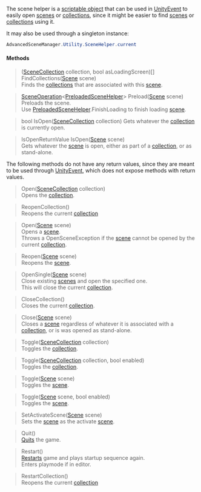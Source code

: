 The scene helper is a [scriptable object](https://docs.unity3d.com/Manual/class-ScriptableObject.html) that can be used in [UnityEvent](https://docs.unity3d.com/ScriptReference/Events.UnityEvent.html) to easily open [scenes](Scene.md) or [collections](SceneCollection.md), since it might be easier to find [scenes](Scene.md) or [collections](SceneCollection.md) using it.

It may also be used through a singleton instance:
```csharp
AdvancedSceneManager.Utility.SceneHelper.current
```

#### Methods

> ([SceneCollection](SceneCollection.md) collection, bool asLoadingScreen)[] FindCollections([Scene](Scene.md) scene)\
Finds the [collections](SceneCollection.md) that are associated with this [scene](Scene).

> [SceneOperation](SceneOperation.md)<[PreloadedSceneHelper](PreloadedSceneHelper.md)> Preload([Scene](Scene.md) scene)\
Preloads the scene.\
Use [PreloadedSceneHelper](PreloadedSceneHelper.md).FinishLoading to finish loading [scene](Scene.md).

> bool IsOpen([SceneCollection](SceneCollection.md) collection)
Gets whatever the [collection](SceneCollection.md) is currently open.

> IsOpenReturnValue IsOpen([Scene](Scene.md) scene)\
Gets whatever the [scene](Scene.md) is open, either as part of a [collection](SceneCollection.md), or as stand-alone.

The following methods do not have any return values, since they are meant to be used through [UnityEvent](https://docs.unity3d.com/ScriptReference/Events.UnityEvent.html), which does not expose methods with return values.

> Open([SceneCollection](SceneCollection.md) collection)\
Opens the [collection](SceneCollection.md).

> ReopenCollection()\
Reopens the current [collection](SceneCollection.md)

> Open([Scene](Scene.md) scene)\
Opens a [scene](Scene.md).\
Throws a OpenSceneException if the [scene](Scene.md) cannot be opened by the current [collection](SceneCollection.md).

> Reopen([Scene](Scene.md) scene)\
Reopens the [scene](Scene.md).

> OpenSingle([Scene](Scene.md) scene)\
Close existing [scenes](Scene.md) and open the specified one.\
This will close the current [collection](SceneCollection.md).

> CloseCollection()\
Closes the current [collection](SceneCollection.md).

> Close([Scene](Scene.md) scene)\
Closes a [scene](Scene.md) regardless of whatever it is associated with a [collection](SceneCollection.md), or is was opened as stand-alone.

> Toggle([SceneCollection](SceneCollection.md) collection)\
Toggles the [collection](SceneCollection.md).

> Toggle([SceneCollection](SceneCollection.md) collection, bool enabled)\
Toggles the [collection](SceneCollection.md).

> Toggle([Scene](Scene.md) scene)\
Toggles the [scene](Scene.md).

> Toggle([Scene](Scene.md) scene, bool enabled)\
Toggles the [scene](Scene.md).

<a class="pdf-page-break"></a>

> SetActivateScene([Scene](Scene.md) scene)\
Sets the [scene](Scene.md) as the activate [scene](Scene.md).

> Quit()\
[Quits](SceneManager.md#quit) the game.

> Restart()\
[Restarts](SceneManager.md#runtime) game and plays startup sequence again.\
Enters playmode if in editor.

> RestartCollection()\
Reopens the current [collection](SceneCollection.md)
